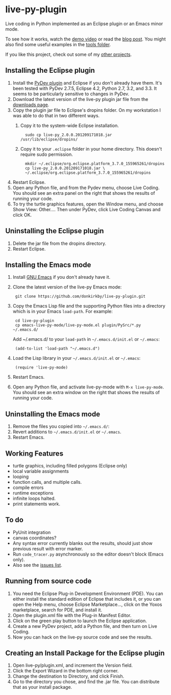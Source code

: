 live-py-plugin
==============

Live coding in Python implemented as an Eclipse plugin or an Emacs minor mode.

To see how it works, watch the [demo video][video] or read the 
[blog post][blog]. You might also find some useful examples in the 
[tools folder][tools].

If you like this project, check out some of my [other projects][projects].

Installing the Eclipse plugin
-----------------------------

1. Install the [PyDev plugin][pydev] and Eclipse if you don't already have them.
   It's been tested with PyDev 2.7.5, Eclipse 4.2, Python 2.7, 3.2, and 3.3. It
   seems to be particularly sensitive to changes in PyDev.
2. Download the latest version of the live-py plugin jar file from the 
   [downloads page][downloads].
3. Copy the plugin jar file to Eclipse's dropins folder. On my workstation I 
   was able to do that in two different ways.
    1. Copy it to the system-wide Eclipse installation.
    
             sudo cp live-py_2.0.0.201209171018.jar /usr/lib/eclipse/dropins/
    2. Copy it to your `.eclipse` folder in your home directory. This doesn't 
       require sudo permission.
       
             mkdir ~/.eclipse/org.eclipse.platform_3.7.0_155965261/dropins
             cp live-py_2.0.0.201209171018.jar \
             ~/.eclipse/org.eclipse.platform_3.7.0_155965261/dropins
4. Restart Eclipse.
5. Open any Python file, and from the Pydev menu, choose Live Coding.
   You should see an extra panel on the right that shows the results of running
   your code.
6. To try the turtle graphics features, open the Window menu, and choose 
   Show View: Other.... Then under PyDev, click Live Coding Canvas and click OK.

Uninstalling the Eclipse plugin
-------------------------------

1. Delete the jar file from the dropins directory.
2. Restart Eclipse.

Installing the Emacs mode
-------------------------

1. Install [GNU Emacs][emacs] if you don't already have it.
2. Clone the latest version of the live-py Emacs mode:

        git clone https://github.com/donkirkby/live-py-plugin.git

3. Copy the Emacs Lisp file and the supporting Python files into a directory
   which is in your Emacs `load-path`. For example:

        cd live-py-plugin
        cp emacs-live-py-mode/live-py-mode.el plugin/PySrc/*.py ~/.emacs.d/

   Add ~/.emacs.d/ to your `load-path` in `~/.emacs.d/init.el` or `~/.emacs`:

        (add-to-list 'load-path "~/.emacs.d")
4. Load the Lisp library in your `~/.emacs.d/init.el` or `~/.emacs`:

        (require 'live-py-mode)
5. Restart Emacs.
6. Open any Python file, and activate live-py-mode with `M-x live-py-mode`.
   You should see an extra window on the right that shows the results of running
   your code.

Uninstalling the Emacs mode
---------------------------

1. Remove the files you copied into `~/.emacs.d/`:
2. Revert additions to `~/.emacs.d/init.el` or `~/.emacs`.
3. Restart Emacs.

Working Features
----------------
- turtle graphics, including filled polygons (Eclipse only)
- local variable assignments
- looping
- function calls, and multiple calls.
- compile errors
- runtime exceptions
- infinite loops halted.
- print statements work.

To do
-----
- PyUnit integration
- canvas coordinates?
- Any syntax error currently blanks out the results, should just show previous 
result with error marker.
- Run `code_tracer.py` asynchronously so the editor doesn't block (Emacs only).
- Also see the [issues list][issues].

Running from source code
------------------------
1. You need the Eclipse Plug-in Development Environment (PDE). You can either install the standard edition of Eclipse that includes it, or you can open the Help menu, choose Eclipse Marketplace..., click on the Yoxos marketplace, search for PDE, and install it.
2. Open the plugin.xml file with the Plug-in Manifest Editor.
3. Click on the green play button to launch the Eclipse application.
4. Create a new PyDev project, add a Python file, and then turn on Live Coding.
5. Now you can hack on the live-py source code and see the results.

Creating an Install Package for the Eclipse plugin
--------------------------------------------------
1. Open live-py/plugin.xml, and increment the Version field.
2. Click the Export Wizard in the bottom right corner.
3. Change the destination to Directory, and click Finish.
4. Go to the directory you chose, and find the .jar file. You can distribute
   that as your install package.

[pydev]: http://pydev.org/download.html
[downloads]: https://github.com/donkirkby/live-py-plugin/wiki/Downloads
[video]: http://www.youtube.com/watch?v=LV3aFRHlAEQ
[blog]: http://donkirkby.blogspot.ca/2012/11/live-coding-in-python-v2.html
[emacs]: http://www.gnu.org/software/emacs/
[tools]: https://github.com/donkirkby/live-py-plugin/tree/master/test/PySrc/tools
[issues]: https://github.com/donkirkby/live-py-plugin/issues?state=open
[projects]: http://donkirkby.github.io/
